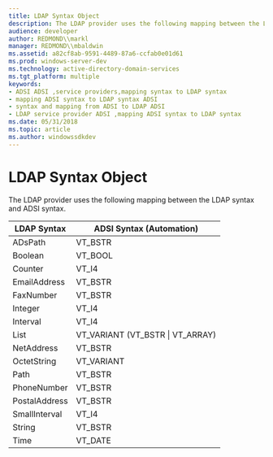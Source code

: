 ```yaml
---
title: LDAP Syntax Object
description: The LDAP provider uses the following mapping between the LDAP syntax and ADSI syntax.
audience: developer
author: REDMOND\\markl
manager: REDMOND\\mbaldwin
ms.assetid: a82cf8ab-9591-4489-87a6-ccfab0e01d61
ms.prod: windows-server-dev
ms.technology: active-directory-domain-services
ms.tgt_platform: multiple
keywords:
- ADSI ADSI ,service providers,mapping syntax to LDAP syntax
- mapping ADSI syntax to LDAP syntax ADSI
- syntax and mapping from ADSI to LDAP ADSI
- LDAP service provider ADSI ,mapping ADSI syntax to LDAP syntax
ms.date: 05/31/2018
ms.topic: article
ms.author: windowssdkdev
---
```


# LDAP Syntax Object

The LDAP provider uses the following mapping between the LDAP syntax and ADSI syntax.



| LDAP Syntax   | ADSI Syntax (Automation)            |
|---------------|-------------------------------------|
| ADsPath       | VT\_BSTR                            |
| Boolean       | VT\_BOOL                            |
| Counter       | VT\_I4                              |
| EmailAddress  | VT\_BSTR                            |
| FaxNumber     | VT\_BSTR                            |
| Integer       | VT\_I4                              |
| Interval      | VT\_I4                              |
| List          | VT\_VARIANT (VT\_BSTR \| VT\_ARRAY) |
| NetAddress    | VT\_BSTR                            |
| OctetString   | VT\_VARIANT                         |
| Path          | VT\_BSTR                            |
| PhoneNumber   | VT\_BSTR                            |
| PostalAddress | VT\_BSTR                            |
| SmallInterval | VT\_I4                              |
| String        | VT\_BSTR                            |
| Time          | VT\_DATE                            |



 

 

 




